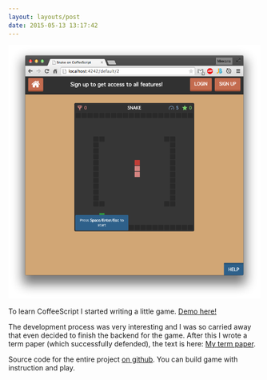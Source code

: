 ```yaml
---
layout: layouts/post
date: 2015-05-13 13:17:42
---
```


![Snake on coffeescript](/assets/img/game_page.png)

To learn CoffeeScript I started writing a little game. [Demo here!][demo]

The development process was very interesting and I was so carried away that even decided to finish the backend for the game. After this I wrote a term paper (which successfully defended), the text is here: [My term paper][term-paper].

Source code for the entire project [on github][snake-github]. You can build game with instruction and play.

[demo]: https://snake-on-coffee.herokuapp.com/
[snake-github]: https://github.com/rapkin/snake/
[term-paper]: /coffee/my-term-paper/
